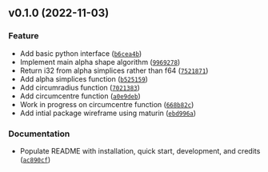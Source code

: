 <!--next-version-placeholder-->

## v0.1.0 (2022-11-03)
### Feature
* Add basic python interface ([`b6cea4b`](https://github.com/mblackgeo/fast-alphashape/commit/b6cea4befd6da2c04750331414b8a36bc304d202))
* Implement main alpha shape algorithm ([`9969278`](https://github.com/mblackgeo/fast-alphashape/commit/99692788ad25d4d9a5eb6c673218fd9570d4a6f3))
* Return i32 from alpha simplices rather than f64 ([`7521871`](https://github.com/mblackgeo/fast-alphashape/commit/7521871219a47c7c12a3dd8104f158a98cb36131))
* Add alpha simplices function ([`b525159`](https://github.com/mblackgeo/fast-alphashape/commit/b52515991c96d74735248faad39587bec3a0a0a4))
* Add circumradius function ([`7021383`](https://github.com/mblackgeo/fast-alphashape/commit/70213837b0252c78d62e30a255803524c916afdc))
* Add circumcentre function ([`a0e9deb`](https://github.com/mblackgeo/fast-alphashape/commit/a0e9deb2b97c9219a45515dc9b19b5129f18b057))
* Work in progress on circumcentre function ([`668b82c`](https://github.com/mblackgeo/fast-alphashape/commit/668b82c0c6cabf44e6b88cd29e7dc4334154572f))
* Add intial package wireframe using maturin ([`ebd996a`](https://github.com/mblackgeo/fast-alphashape/commit/ebd996ac3f5bab45681bb68c2f12572ac9b63b11))

### Documentation
* Populate README with installation, quick start, development, and credits ([`ac890cf`](https://github.com/mblackgeo/fast-alphashape/commit/ac890cf29f337c895282ef374fe1e5aa8f69b300))
